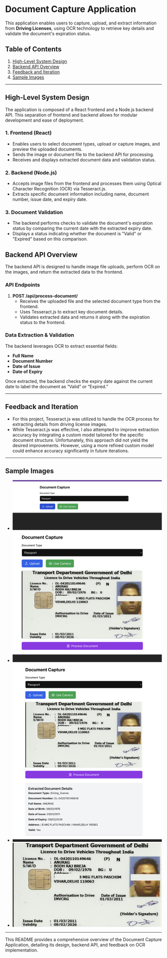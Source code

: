 # Document Capture Application

This application enables users to capture, upload, and extract information from **Driving Licenses**, using OCR technology to retrieve key details and validate the document's expiration status.

## Table of Contents

1. [High-Level System Design](#high-level-system-design)
2. [Backend API Overview](#backend-api-overview)
3. [Feedback and Iteration](#feedback-and-iteration)
4. [Sample Images](#sample-images)

---

## High-Level System Design

The application is composed of a React frontend and a Node.js backend API. This separation of frontend and backend allows for modular development and ease of deployment.

### 1. **Frontend (React)**

- Enables users to select document types, upload or capture images, and preview the uploaded documents.
- Sends the image or document file to the backend API for processing.
- Receives and displays extracted document data and validation status.

### 2. **Backend (Node.js)**

- Accepts image files from the frontend and processes them using Optical Character Recognition (OCR) via Tesseract.js.
- Extracts specific document information including name, document number, issue date, and expiry date.

### 3. **Document Validation**

- The backend performs checks to validate the document's expiration status by comparing the current date with the extracted expiry date.
- Displays a status indicating whether the document is "Valid" or "Expired" based on this comparison.

## Backend API Overview

The backend API is designed to handle image file uploads, perform OCR on the images, and return the extracted data to the frontend.

### API Endpoints

1. **POST /api/process-document/**
   - Receives the uploaded file and the selected document type from the frontend.
   - Uses Tesseract.js to extract key document details.
   - Validates extracted data and returns it along with the expiration status to the frontend.

### Data Extraction & Validation

The backend leverages OCR to extract essential fields:

- **Full Name**
- **Document Number**
- **Date of Issue**
- **Date of Expiry**

Once extracted, the backend checks the expiry date against the current date to label the document as “Valid” or “Expired.”

---

## Feedback and Iteration

- For this project, Tesseract.js was utilized to handle the OCR process for extracting details from driving license images.
- While Tesseract.js was effective, I also attempted to improve extraction accuracy by integrating a custom model tailored for the specific document structure. Unfortunately, this approach did not yield the desired improvements. However, using a more refined custom model could enhance accuracy significantly in future iterations.

---

## Sample Images

- ![Home Page](./images/01.png)
- ![Uploading image](./images/02.png)
- ![getting data](./images/03.png)
- ![Sample image](./images/driving.jpg)

---

This README provides a comprehensive overview of the Document Capture Application, detailing its design, backend API, and feedback on OCR implementation.
